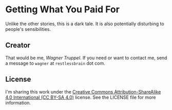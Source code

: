 # Getting What You Paid For

Unlike the other stories, this is a dark tale. It is also potentially disturbing to people's sensibilities.

## Creator

That would be me, _Wagner Truppel_. If you need or want to contact me, send a message to `wagner` at `restlessbrain` dot com.

## License

I'm sharing this work under the [Creative Commons Attribution-ShareAlike 4.0 International (CC BY-SA 4.0)](http://creativecommons.org/licenses/by-sa/4.0/) license. See the LICENSE file for more information.

